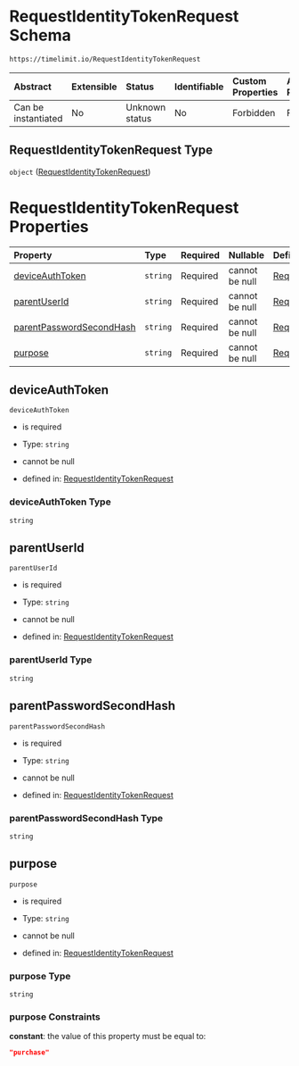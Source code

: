 # RequestIdentityTokenRequest Schema

```txt
https://timelimit.io/RequestIdentityTokenRequest
```



| Abstract            | Extensible | Status         | Identifiable | Custom Properties | Additional Properties | Access Restrictions | Defined In                                                                                                |
| :------------------ | :--------- | :------------- | :----------- | :---------------- | :-------------------- | :------------------ | :-------------------------------------------------------------------------------------------------------- |
| Can be instantiated | No         | Unknown status | No           | Forbidden         | Forbidden             | none                | [RequestIdentityTokenRequest.schema.json](RequestIdentityTokenRequest.schema.json "open original schema") |

## RequestIdentityTokenRequest Type

`object` ([RequestIdentityTokenRequest](requestidentitytokenrequest.md))

# RequestIdentityTokenRequest Properties

| Property                                              | Type     | Required | Nullable       | Defined by                                                                                                                                                                                |
| :---------------------------------------------------- | :------- | :------- | :------------- | :---------------------------------------------------------------------------------------------------------------------------------------------------------------------------------------- |
| [deviceAuthToken](#deviceauthtoken)                   | `string` | Required | cannot be null | [RequestIdentityTokenRequest](requestidentitytokenrequest-properties-deviceauthtoken.md "https://timelimit.io/RequestIdentityTokenRequest#/properties/deviceAuthToken")                   |
| [parentUserId](#parentuserid)                         | `string` | Required | cannot be null | [RequestIdentityTokenRequest](requestidentitytokenrequest-properties-parentuserid.md "https://timelimit.io/RequestIdentityTokenRequest#/properties/parentUserId")                         |
| [parentPasswordSecondHash](#parentpasswordsecondhash) | `string` | Required | cannot be null | [RequestIdentityTokenRequest](requestidentitytokenrequest-properties-parentpasswordsecondhash.md "https://timelimit.io/RequestIdentityTokenRequest#/properties/parentPasswordSecondHash") |
| [purpose](#purpose)                                   | `string` | Required | cannot be null | [RequestIdentityTokenRequest](requestidentitytokenrequest-properties-purpose.md "https://timelimit.io/RequestIdentityTokenRequest#/properties/purpose")                                   |

## deviceAuthToken



`deviceAuthToken`

* is required

* Type: `string`

* cannot be null

* defined in: [RequestIdentityTokenRequest](requestidentitytokenrequest-properties-deviceauthtoken.md "https://timelimit.io/RequestIdentityTokenRequest#/properties/deviceAuthToken")

### deviceAuthToken Type

`string`

## parentUserId



`parentUserId`

* is required

* Type: `string`

* cannot be null

* defined in: [RequestIdentityTokenRequest](requestidentitytokenrequest-properties-parentuserid.md "https://timelimit.io/RequestIdentityTokenRequest#/properties/parentUserId")

### parentUserId Type

`string`

## parentPasswordSecondHash



`parentPasswordSecondHash`

* is required

* Type: `string`

* cannot be null

* defined in: [RequestIdentityTokenRequest](requestidentitytokenrequest-properties-parentpasswordsecondhash.md "https://timelimit.io/RequestIdentityTokenRequest#/properties/parentPasswordSecondHash")

### parentPasswordSecondHash Type

`string`

## purpose



`purpose`

* is required

* Type: `string`

* cannot be null

* defined in: [RequestIdentityTokenRequest](requestidentitytokenrequest-properties-purpose.md "https://timelimit.io/RequestIdentityTokenRequest#/properties/purpose")

### purpose Type

`string`

### purpose Constraints

**constant**: the value of this property must be equal to:

```json
"purchase"
```

